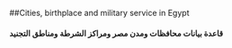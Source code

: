 ##Cities, birthplace and military service in Egypt

#### قاعدة بيانات محافظات ومدن مصر ومراكز الشرطة ومناطق التجنيد


